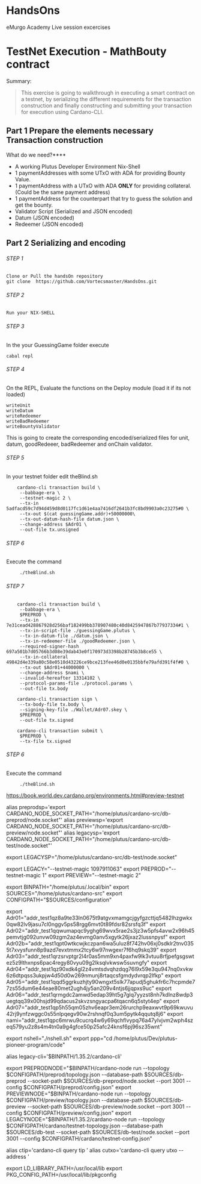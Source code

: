 # HandsOns
eMurgo Academy Live session excercises


# TestNet Execution - MathBouty contract

Summary:
> This exercise is going to walkthrough in executing a smart contract on a testnet, by serializing the different requirements for the transaction construction and finally constructing and submitting your transaction for execution using Cardano-CLI.

## Part 1 Prepare the elements necessary Transaction construction 

What do we need?****

* A working Plutus Developer Environment Nix-Shell
* 1 paymentAddresses with some UTxO with ADA for providing Bounty Value.
* 1 paymentAddress with a UTxO with ADA **ONLY** for providing collateral. (Could be the same payment address)
* 1 paymentAddress for the counterpart that try to guess the solution and get the bounty.
* Validator Script (Serialized and JSON encoded)
* Datum (JSON encoded)
* Redeemer (JSON encoded)


## Part 2 Serializing and encoding 

###### STEP 1
    Clone or Pull the handsOn repository
    git clone  https://github.com/Vortecsmaster/HandsOns.git


###### STEP 2
    Run your NIX-SHELL

###### STEP 3
In the your GuessingGame folder execute 

    cabal repl

###### STEP 4
On the REPL, Evaluate the functions on the Deploy module (load it if its not loaded)

    writeUnit
    writeDatum
    writeRedeemer
    writeBadRedeemer
    writeBountyValidator

This is going to create the corresponding encoded/serialized files for unit, datum, goodRedeeer, badRedeemer and onChain validator.

###### STEP 5 
In your testnet folder edit theBlind.sh
```
    cardano-cli transaction build \
     --babbage-era \
     --testnet-magic 2 \
     --tx-in 5adfacd59c7d94d459d8d0117fc1d61e4aa7416df2641b3fc8bd9903a0c23275#0 \
     --tx-out $(cat guessingGame.addr)+50000000\
     --tx-out-datum-hash-file datum.json \
     --change-address $Adr01 \
     --out-file tx.unsigned
```

###### STEP 6
Execute the command
```  
     ./theBlind.sh
``` 

###### STEP 7
```
    cardano-cli transaction build \
     --babbage-era \
     $PREPROD \
     --tx-in 7e31cead428867928d256baf182499bb378907480c40d8425947867b77937334#1 \
     --tx-in-script-file ./guessingGame.plutus \
     --tx-in-datum-file ./datum.json \
     --tx-in-redeemer-file ./goodRedeemer.json \
     --required-signer-hash 697a501b7d05766b3d08e39dab43e0f170973d3398b28745b3b8ce55 \
     --tx-in-collateral 49842d4e339a80c58e0510d43226ce9bce213fee46d0e0135bbfe79afd391f4f#0 \
     --tx-out $Adr01+44000000 \
     --change-address $nami \
     --invalid-hereafter 13314102 \
     --protocol-params-file ./protocol.params \
     --out-file tx.body

    cardano-cli transaction sign \
     --tx-body-file tx.body \
     --signing-key-file ./Wallet/Adr07.skey \
     $PREPROD \
     --out-file tx.signed

    cardano-cli transaction submit \
     $PREPROD \
     --tx-file tx.signed
``` 

###### STEP 6
Execute the command
``` 
     ./theBlind.sh
``` 

https://book.world.dev.cardano.org/environments.html#preview-testnet

alias preprodsp='export CARDANO_NODE_SOCKET_PATH="/home/plutus/cardano-src/db-preprod/node.socket"'
alias previewsp='export CARDANO_NODE_SOCKET_PATH="/home/plutus/cardano-src/db-preview/node.socket"'
alias legacysp='export CARDANO_NODE_SOCKET_PATH="/home/plutus/cardano-src/db-test/node.socket"'

export LEGACYSP="/home/plutus/cardano-src/db-test/node.socket"

export LEGACY="--testnet-magic 1097911063"
export PREPROD="--testnet-magic 1"
export PREVIEW="--testnet-magic 2"

export BINPATH="/home/plutus/.local/bin"
export SOURCES="/home/plutus/cardano-src"
export CONFIGPATH="$SOURCES/configuration"

export Adr01="addr_test1qz8a9te33ln0675t9atgvxmamgcjgyfgzcttjq5482lhzgwkx0qw82lv9jasu7cl0nggv5ps58rgg6mvt0t89fdsr82srsfq3f"
export Adr02="addr_test1qqwumapqc9yghg69wvx5rae2s3jz3w5pfs4avw2x96h45pemvtjg092unvw09zgm2az4evmg0anv5xgytk26jxaz2lussnpysf"
export Adr02b="addr_test1qpt0wtkcwjkczpan6wa5uluz8f742hv06xj0sdklr2tnv0355t7xvysfunn8p9azd7evxtmmx2tcy6w97nwgexr7f6hq9skq39"
export Adr03="addr_test1qrzsrvptgr2l4r0as5mm9xn4paxfw9lk3vtuu8rfjpefgsgswtez5z9lthxnps6pac4regy80vyu09g2lksqlvkwsw5suvngfy"
export Adr04="addr_test1qz90xdk4gl2z4vmtsdvqhzdqg76l9x59e3qu947nq0xvkw6z6dtpqss3ukpjw4d50d0w269nmunj8rtaqcsfgmdydvrqp2lfkp"
export Adr05="addr_test1qqd5ggrkuzhjty90wngxt5slk77apudj5ghukfr6c7hcpmde77zs55dum6e44eae80met2ugh4jy5an209v4ntjs6jjqpxs9uc"
export Adr06="addr_test1qrmgdc2amwd5edap39ht5g7glq7yyzst8nh7kdlnz8wdp3uegtqq39x00hsjd99qdacus2skvzsngyacpa6tqacn6q5styt4ep"
export Adr07="addr_test1qp5h55qm05zhv6eapr3em26rurchp9eaxwvt9p69kwuvu42rj9ynfzwggc0s55nlpqegv90w2rshnqf0q3um5pytk4qqutq8j6"
export nami="addr_test1qpc6mrwu9cucrq4w6y69qchflvypq76a47ylvjvm2wph4szeq579yu2z8s4m4tn0a9g4gfce50p25afc24knsf6pj96sz35wnt"

export nshell="./nshell.sh"
export ppp="cd /home/plutus/Dev/plutus-pioneer-program/code"

alias legacy-cli='$BINPATH/1.35.2/cardano-cli'


export PREPRODNODE="$BINPATH/cardano-node run --topology $CONFIGPATH/preprod/topology.json  --database-path $SOURCES/db-preprod --socket-path $SOURCES/db-preprod/node.socket --port 3001 --config $CONFIGPATH/preprod/config.json"
export PREVIEWNODE="$BINPATH/cardano-node run --topology $CONFIGPATH/preview/topology.json  --database-path $SOURCES/db-preview --socket-path $SOURCES/db-preview/node.socket --port 3001 --config $CONFIGPATH/preview/config.json"
export LEGACYNODE="$BINPATH/1.35.2/cardano-node run --topology $CONFIGPATH/cardano/testnet-topology.json  --database-path $SOURCES/db-test --socket-path $SOURCES/db-test/node.socket --port 3001 --config $CONFIGPATH/cardano/testnet-config.json"

alias ctip='cardano-cli query tip '
alias cutxo='cardano-cli query utxo --address '

export LD_LIBRARY_PATH=/usr/local/lib
export PKG_CONFIG_PATH=/usr/local/lib/pkgconfig

